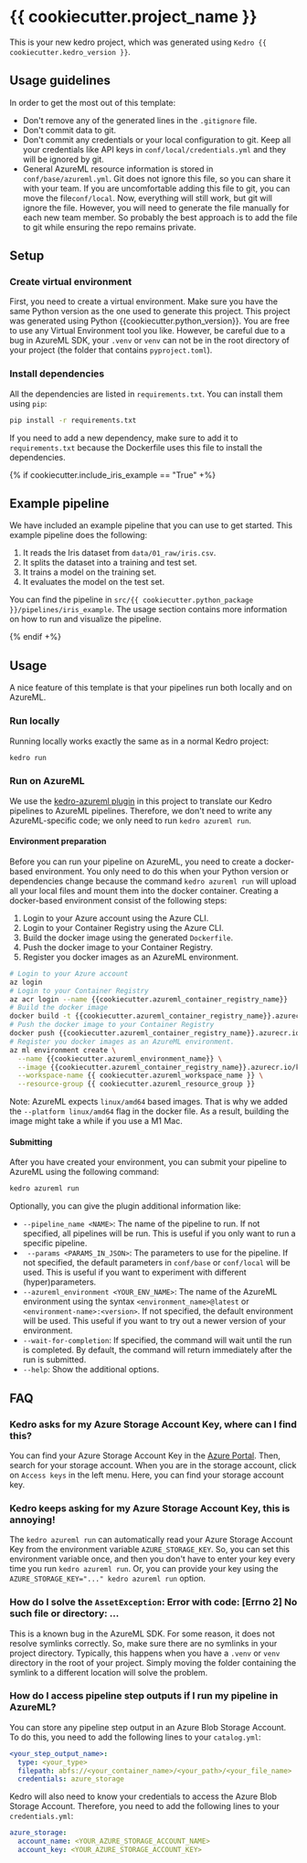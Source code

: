 # {{ cookiecutter.project_name }}

This is your new kedro project, which was generated using `Kedro {{ cookiecutter.kedro_version }}`.

## Usage guidelines
In order to get the most out of this template:
- Don't remove any of the generated lines in the `.gitignore` file.
- Don't commit data to git. 
- Don't commit any credentials or your local configuration to git. Keep all your credentials like API keys in `conf/local/credentials.yml` and they will be ignored by git.
- General AzureML resource information is stored in `conf/base/azureml.yml`. Git does not ignore this file, so you can share it with your team. If you are uncomfortable adding this file to git, you can move the file`conf/local`. Now, everything will still work, but git will ignore the file. However, you will need to generate the file manually for each new team member. So probably the best approach is to add the file to git while ensuring the repo remains private.


## Setup

### Create virtual environment
First, you need to create a virtual environment.
Make sure you have the same Python version as the one used to generate this project.
This project was generated using Python {{cookiecutter.python_version}}.
You are free to use any Virtual Environment tool you like.
However, be careful due to a bug in AzureML SDK, your `.venv` or `venv` can not be in the root directory of your project (the folder that contains `pyproject.toml`).

### Install dependencies
All the dependencies are listed in `requirements.txt`.
You can install them using `pip`:
```bash
pip install -r requirements.txt
```
If you need to add a new dependency, make sure to add it to `requirements.txt` because the Dockerfile uses this file to install the dependencies.

{% if cookiecutter.include_iris_example == "True" +%}

## Example pipeline
We have included an example pipeline that you can use to get started.
This example pipeline does the following:
1. It reads the Iris dataset from `data/01_raw/iris.csv`.
2. It splits the dataset into a training and test set.
3. It trains a model on the training set.
4. It evaluates the model on the test set.

You can find the pipeline in `src/{{ cookiecutter.python_package }}/pipelines/iris_example`.
The usage section contains more information on how to run and visualize the pipeline.

{% endif +%}

## Usage
A nice feature of this template is that your pipelines run both locally and on AzureML.

### Run locally
Running locally works exactly the same as in a normal Kedro project:

```bash
kedro run
```

### Run on AzureML
We use the [kedro-azureml plugin](https://kedro-azureml.readthedocs.io/) in this project to translate our Kedro pipelines to AzureML pipelines.
Therefore, we don't need to write any AzureML-specific code; we only need to run `kedro azureml run`.

#### Environment preparation
Before you can run your pipeline on AzureML, you need to create a docker-based environment. 
You only need to do this when your Python version or dependencies change because the command `kedro azureml run` will upload all your local files and mount them into the docker container.
Creating a docker-based environment consist of the following steps:
1. Login to your Azure account using the Azure CLI.
2. Login to your Container Registry using the Azure CLI.
3. Build the docker image using the generated `Dockerfile`.
4. Push the docker image to your Container Registry.
5. Register you docker images as an AzureML environment.

```bash
# Login to your Azure account
az login
# Login to your Container Registry
az acr login --name {{cookiecutter.azureml_container_registry_name}}
# Build the docker image
docker build -t {{cookiecutter.azureml_container_registry_name}}.azurecr.io/kedro-base-image/{{cookiecutter.azureml_environment_name}}:latest .
# Push the docker image to your Container Registry
docker push {{cookiecutter.azureml_container_registry_name}}.azurecr.io/kedro-base-image/{{cookiecutter.azureml_environment_name}}:latest
# Register you docker images as an AzureML environment.
az ml environment create \
  --name {{cookiecutter.azureml_environment_name}} \
  --image {{cookiecutter.azureml_container_registry_name}}.azurecr.io/kedro-base-image/{{cookiecutter.azureml_environment_name}}:latest \
  --workspace-name {{ cookiecutter.azureml_workspace_name }} \
  --resource-group {{ cookiecutter.azureml_resource_group }}
```
Note: AzureML expects `linux/amd64` based images. That is why we added the `--platform linux/amd64` flag in the docker file.
As a result, building the image might take a while if you use a M1 Mac.

#### Submitting 
After you have created your environment, you can submit your pipeline to AzureML using the following command:

```bash
kedro azureml run 
```

Optionally, you can give the plugin additional information like:
- `--pipeline_name <NAME>`: The name of the pipeline to run. If not specified, all pipelines will be run. This is useful if you only want to run a specific pipeline.
- ` --params <PARAMS_IN_JSON>`: The parameters to use for the pipeline. If not specified, the default parameters in `conf/base` or `conf/local` will be used. This is useful if you want to experiment with different (hyper)parameters.
- `--azureml_environment <YOUR_ENV_NAME>`: The name of the AzureML environment using the syntax `<environment_name>@latest` or `<environment-name>:<version>`. If not specified, the default environment will be used. This useful if you want to try out a newer version of your environment.
- `--wait-for-completion`: If specified, the command will wait until the run is completed. By default, the command will return immediately after the run is submitted.
- `--help`: Show the additional options.


## FAQ

### Kedro asks for my Azure Storage Account Key, where can I find this?
You can find your Azure Storage Account Key in the [Azure Portal](https://portal.azure.com/).
Then, search for your storage account.
When you are in the storage account, click on `Access keys` in the left menu.
Here, you can find your storage account key.

### Kedro keeps asking for my Azure Storage Account Key, this is annoying!
The `kedro azureml run` can automatically read your Azure Storage Account Key from the environment variable `AZURE_STORAGE_KEY`.
So, you can set this environment variable once, and then you don't have to enter your key every time you run `kedro azureml run`.
Or, you can provide your key using the `AZURE_STORAGE_KEY="..." kedro azureml run` option.


### How do I solve the `AssetException`: Error with code: [Errno 2] No such file or directory: ...
This is a known bug in the AzureML SDK. 
For some reason, it does not resolve symlinks correctly.
So, make sure there are no symlinks in your project directory.
Typically, this happens when you have a `.venv` or `venv` directory in the root of your project.
Simply moving the folder containing the symlink to a different location will solve the problem.

### How do I access pipeline step outputs if I run my pipeline in AzureML?
You can store any pipeline step output in an Azure Blob Storage Account.
To do this, you need to add the following lines to your `catalog.yml`:
```yaml
<your_step_output_name>:
  type: <your_type>
  filepath: abfs://<your_container_name>/<your_path>/<your_file_name>
  credentials: azure_storage
```
Kedro will also need to know your credentials to access the Azure Blob Storage Account.
Therefore, you need to add the following lines to your `credentials.yml`:
```yaml
azure_storage:
  account_name: <YOUR_AZURE_STORAGE_ACCOUNT_NAME>
  account_key: <YOUR_AZURE_STORAGE_ACCOUNT_KEY>
```
